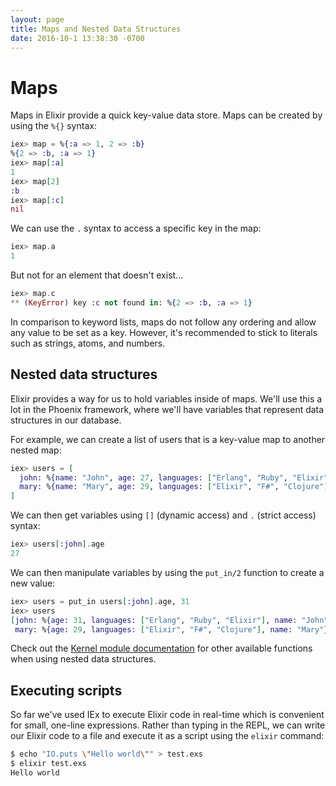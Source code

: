 ```yaml
---
layout: page
title: Maps and Nested Data Structures
date: 2016-10-1 13:38:30 -0700
---
```



# Maps

Maps in Elixir provide a quick key-value data store. Maps can be created by using the `%{}` syntax:

```elixir
iex> map = %{:a => 1, 2 => :b}
%{2 => :b, :a => 1}
iex> map[:a]
1
iex> map[2]
:b
iex> map[:c]
nil
```

We can use the `.` syntax to access a specific key in the map:

```elixir
iex> map.a
1
```

But not for an element that doesn't exist...

```elixir
iex> map.c
** (KeyError) key :c not found in: %{2 => :b, :a => 1}
```

In comparison to keyword lists, maps do not follow any ordering and allow any value to be set as a key. However, it's recommended to stick to literals such as strings, atoms, and numbers.

## Nested data structures

Elixir provides a way for us to hold variables inside of maps. We'll use this a lot in the Phoenix framework, where we'll have variables that represent data structures in our database. 

For example, we can create a list of users that is a key-value map to another nested map:

```elixir
iex> users = [
  john: %{name: "John", age: 27, languages: ["Erlang", "Ruby", "Elixir"]},
  mary: %{name: "Mary", age: 29, languages: ["Elixir", "F#", "Clojure"]}
]
```

We can then get variables using `[]` (dynamic access) and `.` (strict access) syntax:

```elixir
iex> users[:john].age
27
```

We can then manipulate variables by using the `put_in/2` function to create a new value:

```elixir
iex> users = put_in users[:john].age, 31
iex> users
[john: %{age: 31, languages: ["Erlang", "Ruby", "Elixir"], name: "John"},
 mary: %{age: 29, languages: ["Elixir", "F#", "Clojure"], name: "Mary"}]
```

Check out the [Kernel module documentation](https://hexdocs.pm/elixir/Kernel.html) for other available functions when using nested data structures.

## Executing scripts

So far we've used IEx to execute Elixir code in real-time which is convenient for small, one-line expressions. Rather than typing in the REPL, we can write our Elixir code to a file and execute it as a script using the `elixir` command:

```sh
$ echo "IO.puts \"Hello world\"" > test.exs
$ elixir test.exs
Hello world
```
